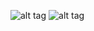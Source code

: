 ![alt tag](http://media.tumblr.com/2b66cae1a3953e28a213e4f87d895310/tumblr_inline_nlc5oagrIv1r79k32.gif)
![alt tag](http://i.imgur.com/iRrqiIR.gif)
